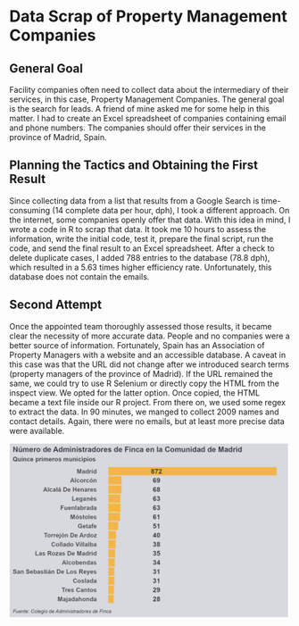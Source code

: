 # Data Scrap of Property Management Companies
## General Goal
Facility companies often need to collect data about the intermediary of their services, in this case, Property Management Companies. The general goal is the search for leads. A friend of mine asked me for some help in this matter. I had to create an Excel spreadsheet of companies containing email and phone numbers. The companies should offer their services in the province of Madrid, Spain.
## Planning the Tactics and Obtaining the First Result
Since collecting data from a list that results from a Google Search is time-consuming (14 complete data per hour, dph), I took a different approach. On the internet, some companies openly offer that data. With this idea in mind, I wrote a code in R to scrap that data. It took me 10 hours to assess the information, write the initial code, test it, prepare the final script, run the code, and send the final result to an Excel spreadsheet. After a check to delete duplicate cases, I added 788 entries to the database (78.8 dph), which resulted in a 5.63  times higher efficiency rate. Unfortunately, this database does not contain the emails. 
## Second Attempt
Once the appointed team thoroughly assessed those results, it became clear the necessity of more accurate data. People and no companies were a better source of information. Fortunately, Spain has an Association of Property Managers with a website and an accessible database. A caveat in this case was that the URL did not change after we introduced search terms (property managers of the province of Madrid). If the URL remained the same, we could try to use R Selenium or directly copy the HTML from the inspect view. We opted for the latter option. Once copied, the HTML became a text file inside our R project. From there on, we used some regex to extract the data. In 90 minutes, we manged to collect 2009 names and contact details. Again, there were no emails, but at least more precise data were available.

<img src="Data_Output/administradores.png" alt="drawing" width="500"/>
